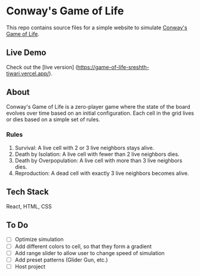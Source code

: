 # Conway's Game of Life

This repo contains source files for a simple website to simulate [Conway's Game of Life](https://en.wikipedia.org/wiki/Conway%27s_Game_of_Life).

## Live Demo

Check out the [live version] (https://game-of-life-sreshth-tiwari.vercel.app/).

## About

Conway's Game of Life is a zero-player game where the state of the board evolves over time based on an initial configuration. Each cell in the grid lives or dies based on a simple set of rules.

### Rules

1. Survival: A live cell with 2 or 3 live neighbors stays alive.
2. Death by Isolation: A live cell with fewer than 2 live neighbors dies.
3. Death by Overpopulation: A live cell with more than 3 live neighbors dies.
4. Reproduction: A dead cell with exactly 3 live neighbors becomes alive.

## Tech Stack

React, HTML, CSS

## To Do

- [ ] Optimize simulation
- [ ] Add different colors to cell, so that they form a gradient
- [ ] Add range slider to allow user to change speed of simulation
- [ ] Add preset patterns (Glider Gun, etc.)
- [ ] Host project
